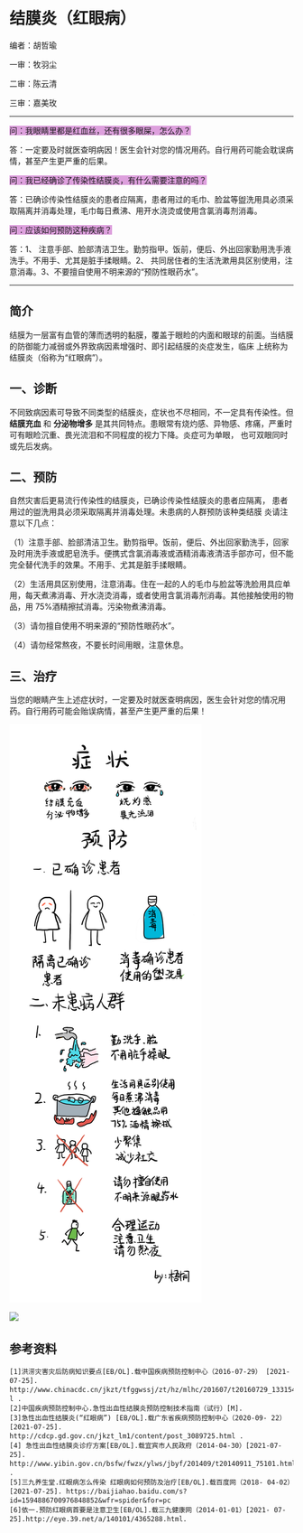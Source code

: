 # 结膜炎（红眼病）

编者：胡哲瑜

一审：牧羽尘

二审：陈云清

三审：嘉美玫

---

<font style="background: Plum">问：我眼睛里都是红血丝，还有很多眼屎，怎么办？</font>

答：一定要及时就医查明病因！医生会针对您的情况用药。自行用药可能会耽误病情，甚至产生更严重的后果。

<font style="background: Plum">问：我已经确诊了传染性结膜炎，有什么需要注意的吗？</font>

答：已确诊传染性结膜炎的患者应隔离，患者用过的毛巾、脸盆等盥洗用具必须采取隔离并消毒处理，毛巾每日煮沸、用开水浇烫或使用含氯消毒剂消毒。

<font style="background: Plum">问：应该如何预防这种疾病？</font>

答：1、 注意手部、脸部清洁卫生。勤剪指甲。饭前，便后、外出回家勤用洗手液洗手。不用手、尤其是脏手揉眼睛。2、 共同居住者的生活洗漱用具区别使用，注意消毒。3、不要擅自使用不明来源的“预防性眼药水”。

---

## 简介

结膜为一层富有血管的薄而透明的黏膜，覆盖于眼睑的内面和眼球的前面。当结膜的防御能力减弱或外界致病因素增强时、即引起结膜的炎症发生，临床 上统称为结膜炎（俗称为“红眼病”）。

## 一、诊断

不同致病因素可导致不同类型的结膜炎，症状也不尽相同，不一定具有传染性。但 **结膜充血** 和 **分泌物增多** 是其共同特点。患眼常有烧灼感、异物感、疼痛，严重时可有眼睑沉重、畏光流泪和不同程度的视力下降。炎症可为单眼， 也可双眼同时或先后发病。


## 二、预防

自然灾害后更易流行传染性的结膜炎，已确诊传染性结膜炎的患者应隔离， 患者用过的盥洗用具必须采取隔离并消毒处理。未患病的人群预防该种类结膜 炎请注意以下几点：

（1）注意手部、脸部清洁卫生。勤剪指甲。饭前，便后、外出回家勤洗手，回家及时用洗手液或肥皂洗手。便携式含氯消毒液或酒精消毒液清洁手部亦可，但不能完全替代洗手的效果。不用手、尤其是脏手揉眼睛。 

（2）生活用具区别使用，注意消毒。住在一起的人的毛巾与脸盆等洗脸用具应单用，每天煮沸消毒、开水浇烫消毒，或者使用含氯消毒剂消毒。其他接触使用的物品，用 75%酒精擦拭消毒。污染物煮沸消毒。

（3）请勿擅自使用不明来源的“预防性眼药水”。

（4）请勿经常熬夜，不要长时间用眼，注意休息。

## 三、治疗

当您的眼睛产生上述症状时，一定要及时就医查明病因，医生会针对您的情况用药。自行用药可能会贻误病情，甚至产生更严重的后果！

![](..\pics\17-01.png)

![](..\pics\17.jpg)

##  参考资料

 ```
[1]洪涝灾害灾后防病知识要点[EB/OL].载中国疾病预防控制中心（2016-07-29） [2021-07-25]. http://www.chinacdc.cn/jkzt/tfggwssj/zt/hz/mlhc/201607/t20160729_133154.htm l .
[2]中国疾病预防控制中心.急性出血性结膜炎预防控制技术指南（试行）[M].
[3]急性出血性结膜炎(“红眼病”) [EB/OL].载广东省疾病预防控制中心（2020-09- 22）[2021-07-25]. 
http://cdcp.gd.gov.cn/jkzt_lm1/content/post_3089725.html . 
[4] 急性出血性结膜炎诊疗方案[EB/OL].载宜宾市人民政府（2014-04-30）[2021-07- 25]. http://www.yibin.gov.cn/bsfw/fwzx/ylws/jbyf/201409/t20140911_75101.html . 
[5]三九养生堂.红眼病怎么传染 红眼病如何预防及治疗[EB/OL].载百度网（2018- 04-02）[2021-07-25]. https://baijiahao.baidu.com/s?id=1594886700976848852&wfr=spider&for=pc 
[6]依一.预防红眼病首要是注意卫生[EB/OL].载三九健康网（2014-01-01）[2021- 07-25].http://eye.39.net/a/140101/4365288.html.
 ```

